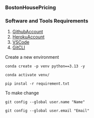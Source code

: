 ### BostonHousePricing

### Software and Tools Requirements

1. [GithubAccount](https://git.com)
2. [HerokuAccount](https://heroku.com)
3. [VSCode](https://code.visualstudio.com/)
4. [GitCLI](https://gitcli.com)

Create a new environment

```
conda create -p venv python==3.13 -y 
```

```
conda activate venv/
```

```
pip instal -r requirement.txt
```

To make change
```
git config --global user.name "Name"
```
```
git config --global user.email "Email"